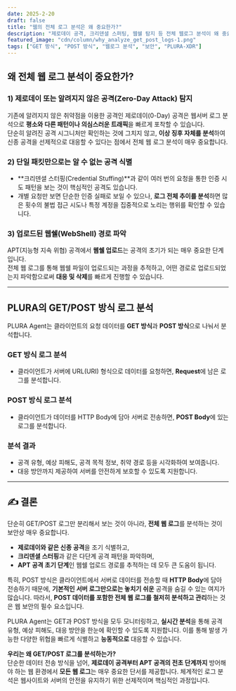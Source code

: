 ```yaml
---
date: 2025-2-20
draft: false
title: "웹의 전체 로그 분석은 왜 중요한가?"
description: "제로데이 공격, 크리덴셜 스퍼팅, 웹쉘 탐지 등 전체 웹로그 분석이 왜 중요한지를 알아봅니다."
featured_image: "cdn/column/why_analyze_get_post_logs-1.png"
tags: ["GET 방식", "POST 방식", "웹로그 분석", "보안", "PLURA-XDR"]
---
```


## 왜 전체 웹 로그 분석이 중요한가?

### 1) 제로데이 또는 알려지지 않은 공격(Zero-Day Attack) 탐지
기존에 알려지지 않은 취약점을 이용한 공격인 제로데이(0-Day) 공격은 웹서버 로그 분석으로 **평소와 다른 패턴이나 의심스러운 트래픽**을 빠르게 포착할 수 있습니다.  
단순히 알려진 공격 시그니처만 확인하는 것에 그치지 않고, **이상 징후 자체를 분석**하여 신종 공격을 선제적으로 대응할 수 있다는 점에서 전체 웹 로그 분석이 매우 중요합니다.

### 2) 단일 패킷만으로는 알 수 없는 공격 식별
- **크리덴셜 스터핑(Credential Stuffing)**과 같이 여러 번의 요청을 통한 인증 시도 패턴을 보는 것이 핵심적인 공격도 있습니다.  
- 개별 요청만 보면 단순한 인증 실패로 보일 수 있으나, **로그 전체 추이를 분석**하면 많은 횟수의 불법 접근 시도나 특정 계정을 집중적으로 노리는 행위를 확인할 수 있습니다.

### 3) 업로드된 웹쉘(WebShell) 경로 파악
APT(지능형 지속 위협) 공격에서 **웹쉘 업로드**는 공격의 초기가 되는 매우 중요한 단계입니다.  
전체 웹 로그를 통해 웹쉘 파일이 업로드되는 과정을 추적하고, 어떤 경로로 업로드되었는지 파악함으로써 **대응 및 삭제**를 빠르게 진행할 수 있습니다.

---

## PLURA의 GET/POST 방식 로그 분석

PLURA Agent는 클라이언트의 요청 데이터를 **GET 방식**과 **POST 방식**으로 나눠서 분석합니다.

### GET 방식 로그 분석
- 클라이언트가 서버에 URL(URI) 형식으로 데이터를 요청하면, **Request**에 남은 로그를 분석합니다.

### POST 방식 로그 분석
- 클라이언트가 데이터를 HTTP Body에 담아 서버로 전송하면, **POST Body**에 있는 로그를 분석합니다.

### 분석 결과
- 공격 유형, 예상 피해도, 공격 목적 정보, 취약 경로 등을 시각화하여 보여줍니다.  
- 대응 방안까지 제공하여 서버를 안전하게 보호할 수 있도록 지원합니다.

---

## ✍️ 결론

단순히 GET/POST 로그만 분리해서 보는 것이 아니라, **전체 웹 로그**를 분석하는 것이 보안상 매우 중요합니다.  
- **제로데이와 같은 신종 공격**을 조기 식별하고,  
- **크리덴셜 스터핑**과 같은 다단계 공격 패턴을 파악하며,  
- **APT 공격 초기 단계**인 웹쉘 업로드 경로를 추적하는 데 모두 큰 도움이 됩니다.

특히, POST 방식은 클라이언트에서 서버로 데이터를 전송할 때 **HTTP Body**에 담아 전송하기 때문에, **기본적인 서버 로그만으로는 놓치기 쉬운** 공격을 숨길 수 있는 여지가 많습니다. 따라서, **POST 데이터를 포함한 전체 웹 로그를 철저히 분석하고 관리**하는 것은 웹 보안의 필수 요소입니다.

PLURA Agent는 GET과 POST 방식을 모두 모니터링하고, **실시간 분석**을 통해 공격 유형, 예상 피해도, 대응 방안을 한눈에 확인할 수 있도록 지원합니다. 이를 통해 발생 가능한 다양한 위협을 빠르게 식별하고 **능동적으로** 대응할 수 있습니다.

**우리는 왜 GET/POST 로그를 분석하는가?**  
단순한 데이터 전송 방식을 넘어, **제로데이 공격부터 APT 공격의 전초 단계까지** 방어해야 하는 웹 환경에서 **모든 웹 로그**는 매우 중요한 단서를 제공합니다. 체계적인 로그 분석은 웹사이트와 서버의 안전을 유지하기 위한 선제적이며 핵심적인 과정입니다.  
